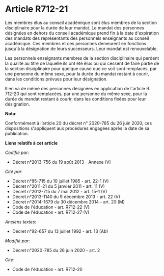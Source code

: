 # Article R712-21

Les membres élus au conseil académique sont élus membres de la section disciplinaire pour la durée de leur mandat. Le mandat
des personnes désignées en dehors du conseil académique prend fin à la date d'expiration des mandats des représentants des
personnels enseignants au conseil académique. Ces membres et ces personnes demeurent en fonctions jusqu'à la désignation de
leurs successeurs. Leur mandat est renouvelable.

Les personnels enseignants membres de la section disciplinaire qui perdent la qualité au titre de laquelle ils ont été élus
ou qui cessent de faire partie de la section disciplinaire pour quelque cause que ce soit sont remplacés, par une personne du
même sexe, pour la durée du mandat restant à courir, dans les conditions prévues pour leur désignation.

Il en va de même des personnes désignées en application de l'article R. 712-20 qui sont remplacées, par une personne du même
sexe, pour la durée du mandat restant à courir, dans les conditions fixées pour leur désignation.

**Nota:**

Conformément à l’article 20 du décret n° 2020-785 du 26 juin 2020, ces dispositions s'appliquent aux procédures engagées
après la date de sa publication.

**Liens relatifs à cet article**

_Codifié par_:

  - Décret n°2013-756 du 19 août 2013 -  Annexe (V)

_Cité par_:

  - Décret n°85-715 du 10 juillet 1985 - art. 22-1 (V)
  - Décret n°2011-21 du 5 janvier 2011 - art. 11 (V)
  - Décret n°2012-715 du 7 mai 2012 - art. 15-1 (V)
  - Décret n°2013-1140 du 9 décembre 2013 - art. 22 (V)
  - Décret n°2014-1679 du 30 décembre 2014 - art. 20 (M)
  - Code de l'éducation - art. R712-22 (V)
  - Code de l'éducation - art. R712-27 (V)

_Anciens textes_:

  - Décret n°92-657 du 13 juillet 1992 - art. 13 (Ab)

_Modifié par_:

  - Décret n°2020-785 du 26 juin 2020 - art. 2

_Cite_:

  - Code de l'éducation - art. R712-20
